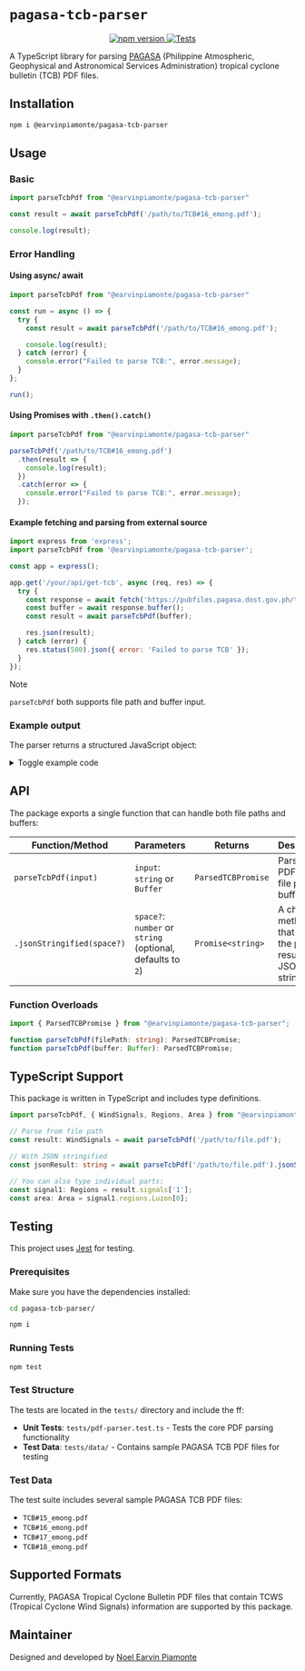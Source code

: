 # `pagasa-tcb-parser`

<p align="center">
    <a href="https://www.npmjs.com/package/@earvinpiamonte/pagasa-tcb-parser">
        <img src="https://img.shields.io/npm/v/@earvinpiamonte/pagasa-tcb-parser.svg" alt="npm version">
    </a>
    <a href="https://github.com/earvinpiamonte/pagasa-tcb-parser/actions/workflows/tests.yml">
        <img src="https://github.com/earvinpiamonte/pagasa-tcb-parser/actions/workflows/tests.yml/badge.svg" alt="Tests">
    </a>
</p>

A TypeScript library for parsing [PAGASA](https://www.pagasa.dost.gov.ph/) (Philippine Atmospheric, Geophysical and Astronomical Services Administration) tropical cyclone bulletin (TCB) PDF files.

## Installation

```bash
npm i @earvinpiamonte/pagasa-tcb-parser
```

## Usage

### Basic

```javascript
import parseTcbPdf from "@earvinpiamonte/pagasa-tcb-parser"

const result = await parseTcbPdf('/path/to/TCB#16_emong.pdf');

console.log(result);
```

### Error Handling

#### Using async/ await

```javascript
import parseTcbPdf from "@earvinpiamonte/pagasa-tcb-parser"

const run = async () => {
  try {
    const result = await parseTcbPdf('/path/to/TCB#16_emong.pdf');

    console.log(result);
  } catch (error) {
    console.error("Failed to parse TCB:", error.message);
  }
};

run();
```

#### Using Promises with `.then().catch()`

```javascript
import parseTcbPdf from "@earvinpiamonte/pagasa-tcb-parser"

parseTcbPdf('/path/to/TCB#16_emong.pdf')
  .then(result => {
    console.log(result);
  })
  .catch(error => {
    console.error("Failed to parse TCB:", error.message);
  });
```

#### Example fetching and parsing from external source

```javascript
import express from 'express';
import parseTcbPdf from '@earvinpiamonte/pagasa-tcb-parser';

const app = express();

app.get('/your/api/get-tcb', async (req, res) => {
  try {
    const response = await fetch('https://pubfiles.pagasa.dost.gov.ph/tamss/weather/bulletin/TCB%2316_emong.pdf');
    const buffer = await response.buffer();
    const result = await parseTcbPdf(buffer);

    res.json(result);
  } catch (error) {
    res.status(500).json({ error: 'Failed to parse TCB' });
  }
});
```

> [!NOTE]
> `parseTcbPdf` both supports file path and buffer input.

### Example output

The parser returns a structured JavaScript object:

<details>
<summary>Toggle example code</summary>

```json
{
  "signals": {
    "1": {
      "regions": {
        "Luzon": [
          {
            "name": "Ilocos Norte",
            "parts": [
              "rest"
            ]
          },
          {
            "name": "Ilocos Sur",
            "parts": [
              "northern"
            ],
            "locals": [
              "Gregorio del Pilar",
              "Magsingal",
              "San Esteban",
              "Banayoyo",
              "Burgos",
              "City of Candon",
              "Santiago",
              "San Vicente",
              "Santa Catalina",
              "Lidlidda",
              "Nagbukel",
              "Sinait",
              "Sigay",
              "San Ildefonso",
              "Galimuyod",
              "Quirino",
              "City of Vigan",
              "San Emilio",
              "Cabugao",
              "Caoayan",
              "San Juan",
              "Santa",
              "Bantay",
              "Santo Domingo",
              "Santa Maria",
              "Narvacan",
              "Salcedo",
              "Cervantes"
            ]
          },
          {
            "name": "Abra"
          },
          {
            "name": "Apayao",
            "parts": [
              "rest"
            ]
          },
          {
            "name": "Kalinga"
          },
          {
            "name": "Mountain Province"
          },
          {
            "name": "Cagayan",
            "parts": [
              "rest",
              "mainland"
            ]
          },
          {
            "name": "Isabela",
            "parts": [
              "northern"
            ],
            "locals": [
              "Quirino",
              "Mallig",
              "Quezon",
              "Delfin Albano",
              "Tumauini",
              "Maconacon",
              "San Pablo",
              "Santa Maria",
              "Cabagan",
              "Santo Tomas",
              "Roxas",
              "San Manuel"
            ]
          }
        ],
        "Visayas": [],
        "Mindanao": []
      }
    },
    "2": {
      "regions": {
        "Luzon": [
          {
            "name": "Ilocos Norte",
            "parts": [
              "northern"
            ],
            "locals": [
              "Dumalneg",
              "Pagudpud",
              "Adams",
              "Burgos",
              "Bangui"
            ]
          },
          {
            "name": "Apayao",
            "parts": [
              "northern"
            ],
            "locals": [
              "Calanasan",
              "Luna",
              "Santa Marcela"
            ]
          },
          {
            "name": "Batanes"
          },
          {
            "name": "Babuyan Islands"
          },
          {
            "name": "Cagayan",
            "parts": [
              "northwestern",
              "mainland"
            ],
            "locals": [
              "Camalaniugan",
              "Buguey",
              "Aparri",
              "Allacapan",
              "Ballesteros",
              "Abulug",
              "Pamplona",
              "Claveria",
              "Sanchez-Mira",
              "Santa Praxedes"
            ]
          }
        ],
        "Visayas": [],
        "Mindanao": []
      }
    }
  }
}
```

</details>

## API

The package exports a single function that can handle both file paths and buffers:

| Function/Method | Parameters | Returns | Description |
|-----------------|------------|---------|-------------|
| `parseTcbPdf(input)` | `input`: `string` or `Buffer` | `ParsedTCBPromise` | Parses a PDF from a file path or buffer. |
| `.jsonStringified(space?)` | `space?`: `number` or `string` (optional, defaults to `2`) | `Promise<string>` | A chainable method that returns the parsed result as a JSON string. |

### Function Overloads

```typescript
import { ParsedTCBPromise } from "@earvinpiamonte/pagasa-tcb-parser";

function parseTcbPdf(filePath: string): ParsedTCBPromise;
function parseTcbPdf(buffer: Buffer): ParsedTCBPromise;
```

## TypeScript Support

This package is written in TypeScript and includes type definitions.

```typescript
import parseTcbPdf, { WindSignals, Regions, Area } from "@earvinpiamonte/pagasa-tcb-parser";

// Parse from file path
const result: WindSignals = await parseTcbPdf('/path/to/file.pdf');

// With JSON stringified
const jsonResult: string = await parseTcbPdf('/path/to/file.pdf').jsonStringified();

// You can also type individual parts:
const signal1: Regions = result.signals['1'];
const area: Area = signal1.regions.Luzon[0];
```

## Testing

This project uses [Jest](https://jestjs.io) for testing.

### Prerequisites

Make sure you have the dependencies installed:

```bash
cd pagasa-tcb-parser/
```

```bash
npm i
```

### Running Tests

```bash
npm test
```

### Test Structure

The tests are located in the `tests/` directory and include the ff:

- **Unit Tests**: `tests/pdf-parser.test.ts` - Tests the core PDF parsing functionality
- **Test Data**: `tests/data/` - Contains sample PAGASA TCB PDF files for testing

### Test Data

The test suite includes several sample PAGASA TCB PDF files:
- `TCB#15_emong.pdf`
- `TCB#16_emong.pdf`
- `TCB#17_emong.pdf`
- `TCB#18_emong.pdf`

## Supported Formats

Currently, PAGASA Tropical Cyclone Bulletin PDF files that contain TCWS (Tropical Cyclone Wind Signals) information are supported by this package.

## Maintainer

Designed and developed by [Noel Earvin Piamonte](https://earv.in)
